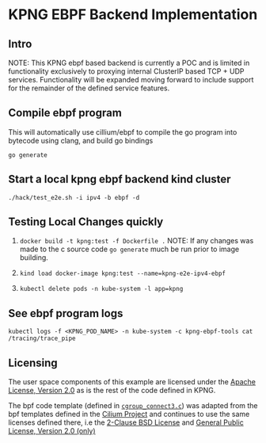 # KPNG EBPF Backend Implementation

## Intro

NOTE: This KPNG ebpf based backend is currently a POC and is limited in functionality
exclusively to proxying internal ClusterIP based TCP + UDP services.  Functionality 
will be expanded moving forward to include support for the remainder of the defined 
service features.

## Compile ebpf program

This will automatically use cillium/ebpf to compile the go program into bytecode
using clang, and build go bindings

`go generate`

## Start a local kpng ebpf backend kind cluster

`./hack/test_e2e.sh -i ipv4 -b ebpf -d`

## Testing Local Changes quickly

1. `docker build -t kpng:test -f Dockerfile .` 
NOTE: If any changes was made to the c source code `go generate` much be run 
prior to image building.

2. `kind load docker-image kpng:test --name=kpng-e2e-ipv4-ebpf`

3. `kubectl delete pods -n kube-system -l app=kpng`

## See ebpf program logs

`kubectl logs -f <KPNG_POD_NAME> -n kube-system -c kpng-ebpf-tools cat /tracing/trace_pipe`


## Licensing

The user space components of this example are licensed under the [Apache License, Version 2.0](/LICENSE) as is the
rest of the code defined in KPNG.

The bpf code template (defined in [`cgroup_connect3.c`](/backends/ebpf/bpf/cgroup_connect4.c)) was adapted from
the bpf templates defined in the [Cilium Project](https://github.com/cilium/cilium) and
continues to use the same licenses defined there, i.e the [2-Clause BSD License](/backends/ebpf/bpf/LICENSE.BSD-2-Clause)
and [General Public License, Version 2.0 (only)](/backends/ebpf/bpf/LICENSE.GPL-2.0)
